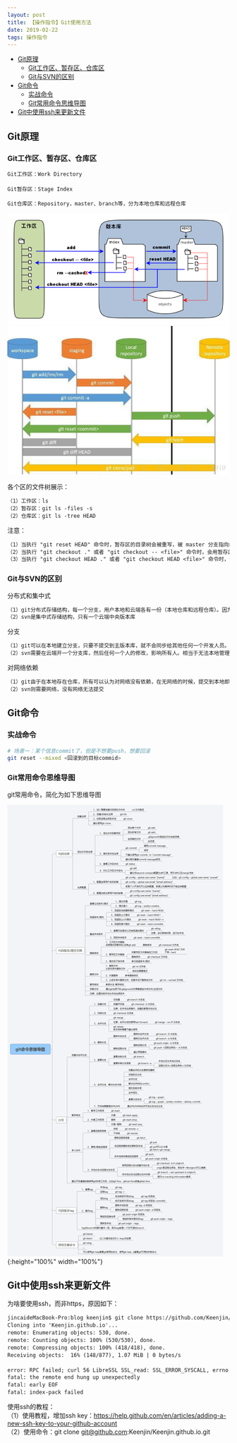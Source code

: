 ```yaml
---
layout: post
title: 【操作指令】Git使用方法
date: 2019-02-22
tags: 操作指令 
---
```


<!-- TOC -->

- [Git原理](#git原理)
    - [Git工作区、暂存区、仓库区](#git工作区暂存区仓库区)
    - [Git与SVN的区别](#git与svn的区别)
- [Git命令](#git命令)
    - [实战命令](#实战命令)
    - [Git常用命令思维导图](#git常用命令思维导图)
- [Git中使用ssh来更新文件](#git中使用ssh来更新文件)

<!-- /TOC -->

## Git原理

### Git工作区、暂存区、仓库区

```txt
Git工作区：Work Directory

Git暂存区：Stage Index

Git仓库区：Repository，master、branch等，分为本地仓库和远程仓库
```

![png](/images/post/git/1.png)  
![jpg](/images/post/git/2.jpg)  

各个区的文件树展示：  

```txt
（1）工作区：ls  
（2）暂存区：git ls -files -s
（2）仓库区：git ls -tree HEAD
```

注意：  

```txt
（1）当执行 "git reset HEAD" 命令时，暂存区的目录树会被重写，被 master 分支指向的目录树所替换，但是工作区不受影响。  
（2）当执行 "git checkout ." 或者 "git checkout -- <file>" 命令时，会用暂存区全部或指定的文件替换工作区的文件。这个操作很危险，会清除工作区中未添加到暂存区的改动。  
（3）当执行 "git checkout HEAD ." 或者 "git checkout HEAD <file>" 命令时，会用 HEAD 指向的 master 分支中的全部或者部分文件替换暂存区和以及工作区中的文件。这个命令也是极具危险性的，因为不但会清除工作区中未提交的改动，也会清除暂存区中未提交的改动。  
```


### Git与SVN的区别

分布式和集中式  

```txt
（1）git分布式存储结构，每一个分支，用户本地和云端各有一份（本地仓库和远程仓库）。因为是本地仓库和远程仓库，所以.git目录会远比.svn目录打  
（2）svn是集中式存储结构，只有一个云端中央版本库
```

分支  

```txt
（1）git可以在本地建立分支，只要不提交到主版本库，就不会同步给其他任何一个开发人员。当然也可以在云端建立分支主版本库，然后本地再另外建立分支，最后自己写的代码再整体同步到分支主版本库中。  
（2）svn需要在云端开一个分支库，然后任何一个人的修改，影响所有人。相当于无法本地管理个人分支代码。  
```

对网络依赖  

```txt
（1）git由于在本地存在仓库，所有可以认为对网络没有依赖，在无网络的时候，提交到本地即可，相当于一个本地历史提交记录的管理工具，特别适合本地开发，比如需要的时候本地回滚。  
（2）svn则需要网络，没有网络无法提交
```

## Git命令

### 实战命令

```bash
# 场景一：某个信息commit了，但是不想要push，想要回滚
git reset --mixed <回滚到的目标commid>
```

### Git常用命令思维导图

git常用命令，简化为如下思维导图

![jpg](/images/post/git/git_one_page.jpg){:height="100%" width="100%"}

## Git中使用ssh来更新文件

为啥要使用ssh，而非https，原因如下：  

```txt
jincaideMacBook-Pro:blog keenjin$ git clone https://github.com/Keenjin/Keenjin.github.io.git
Cloning into 'Keenjin.github.io'...
remote: Enumerating objects: 530, done.
remote: Counting objects: 100% (530/530), done.
remote: Compressing objects: 100% (418/418), done.
Receiving objects:  16% (148/877), 1.07 MiB | 0 bytes/s        

error: RPC failed; curl 56 LibreSSL SSL_read: SSL_ERROR_SYSCALL, errno 54
fatal: the remote end hung up unexpectedly
fatal: early EOF
fatal: index-pack failed
```

使用ssh的教程：  
（1）使用教程，增加ssh key：<https://help.github.com/en/articles/adding-a-new-ssh-key-to-your-github-account>  
（2）使用命令：git clone git@github.com:Keenjin/Keenjin.github.io.git  

